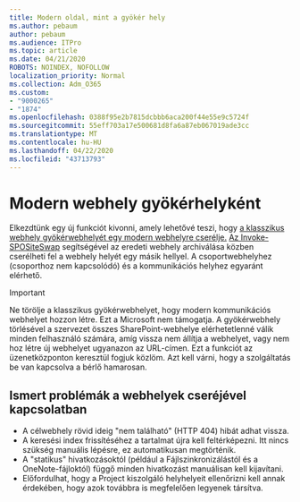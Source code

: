 ```yaml
---
title: Modern oldal, mint a gyökér hely
ms.author: pebaum
author: pebaum
ms.audience: ITPro
ms.topic: article
ms.date: 04/21/2020
ROBOTS: NOINDEX, NOFOLLOW
localization_priority: Normal
ms.collection: Adm_O365
ms.custom:
- "9000265"
- "1874"
ms.openlocfilehash: 0388f95e2b7815dcbbb6aca200f44e55e9c5724f
ms.sourcegitcommit: 55eff703a17e500681d8fa6a87eb067019ade3cc
ms.translationtype: MT
ms.contentlocale: hu-HU
ms.lasthandoff: 04/22/2020
ms.locfileid: "43713793"
---
```

# <a name="modern-site-as-root-site"></a>Modern webhely gyökérhelyként

Elkezdtünk egy új funkciót kivonni, amely lehetővé teszi, hogy [a klasszikus webhely gyökérwebhelyét egy modern webhelyre cserélje.](https://docs.microsoft.com/sharepoint/modern-root-site) [Az Invoke-SPOSiteSwap](https://docs.microsoft.com/powershell/module/sharepoint-online/invoke-spositeswap?view=sharepoint-ps) segítségével az eredeti webhely archiválása közben cserélheti fel a webhely helyét egy másik hellyel. A csoportwebhelyhez (csoporthoz nem kapcsolódó) és a kommunikációs helyhez egyaránt elérhető.

>[!Important]
> Ne törölje a klasszikus gyökérwebhelyet, hogy modern kommunikációs webhelyet hozzon létre. Ezt a Microsoft nem támogatja. A gyökérwebhely törlésével a szervezet összes SharePoint-webhelye elérhetetlenné válik minden felhasználó számára, amíg vissza nem állítja a webhelyet, vagy nem hoz létre új webhelyet ugyanazon az URL-címen. Ezt a funkciót az üzenetközponton keresztül fogjuk közlöm. Azt kell várni, hogy a szolgáltatás be van kapcsolva a bérlő hamarosan.

## <a name="known-issues-with-swapping-sites"></a>Ismert problémák a webhelyek cseréjével kapcsolatban
- A célwebhely rövid ideig "nem található" (HTTP 404) hibát adhat vissza.
- A keresési index frissítéséhez a tartalmat újra kell feltérképezni. Itt nincs szükség manuális lépésre, ez automatikusan megtörténik.
- A "statikus" hivatkozásoktól (például a Fájlszinkronizálástól és a OneNote-fájloktól) függő minden hivatkozást manuálisan kell kijavítani.
- Előfordulhat, hogy a Project kiszolgáló helyhelyeit ellenőrizni kell annak érdekében, hogy azok továbbra is megfelelően legyenek társítva. 
